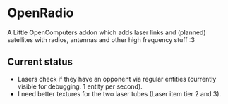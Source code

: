 # OpenRadio
A Little OpenComputers addon which adds laser links and (planned) satellites with radios, antennas and other high frequency stuff :3

## Current status
* Lasers check if they have an opponent via regular entities (currently visible for debugging. 1 entity per second).
* I need better textures for the two laser tubes (Laser item tier 2 and 3).